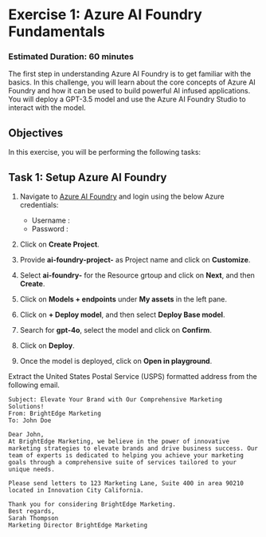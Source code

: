 # Exercise 1: Azure AI Foundry Fundamentals

### Estimated Duration: 60 minutes

The first step in understanding Azure AI Foundry is to get familiar with the basics. In this challenge, you will learn about the core concepts of Azure AI Foundry and how it can be used to build powerful AI infused applications. You will deploy a GPT-3.5 model and use the Azure AI Foundry Studio to interact with the model.

## Objectives
In this exercise, you will be performing the following tasks:

## Task 1: Setup Azure AI Foundry

1. Navigate to [Azure AI Foundry](https://ai.azure.com/) and login using the below Azure credentials:

    - Username : <inject key="AzureAdUserEmail"></inject>
    - Password : <inject key="AzureAdUserPassword"></inject>
1. Click on **Create Project**.
1. Provide **ai-foundry-project-<inject key="Deployment ID" enableCopy="false"></inject>** as Project name and click on **Customize**.
1. Select **ai-foundry-<inject key="Deployment ID" enableCopy="false"></inject>** for the Resource grtoup and click on **Next**, and then **Create**.
1.  Click on **Models + endpoints** under **My assets** in the left pane.
1.  Click on **+ Deploy model**, and then select **Deploy Base model**.
1. Search for **gpt-4o**, select the model and click on **Confirm**.
1. Click on **Deploy**.
1. Once the model is deployed, click on **Open in playground**.

Extract the United States Postal Service (USPS) formatted address from the following email.


    Subject: Elevate Your Brand with Our Comprehensive Marketing Solutions! 
    From: BrightEdge Marketing
    To: John Doe

    Dear John,
    At BrightEdge Marketing, we believe in the power of innovative marketing strategies to elevate brands and drive business success. Our team of experts is dedicated to helping you achieve your marketing goals through a comprehensive suite of services tailored to your unique needs.

    Please send letters to 123 Marketing Lane, Suite 400 in area 90210 located in Innovation City California.

    Thank you for considering BrightEdge Marketing.
    Best regards,
    Sarah Thompson 
    Marketing Director BrightEdge Marketing